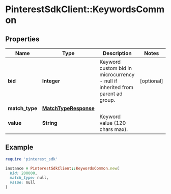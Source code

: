 # PinterestSdkClient::KeywordsCommon

## Properties

| Name | Type | Description | Notes |
| ---- | ---- | ----------- | ----- |
| **bid** | **Integer** | Keyword custom bid in microcurrency - null if inherited from parent ad group. | [optional] |
| **match_type** | [**MatchTypeResponse**](MatchTypeResponse.md) |  |  |
| **value** | **String** | Keyword value (120 chars max). |  |

## Example

```ruby
require 'pinterest_sdk'

instance = PinterestSdkClient::KeywordsCommon.new(
  bid: 200000,
  match_type: null,
  value: null
)
```

